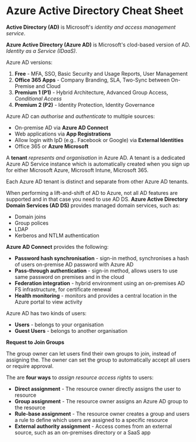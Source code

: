 # Azure Active Directory Cheat Sheet

**Active Directory (AD)** is Microsoft's *identity and access management service*.

**Azure Active Directory (Azure AD)** is Microsoft's clod-based version of AD. *Identity as a Service (IDaaS)*.

Azure AD versions:

1. **Free** - MFA, SSO, Basic Security and Usage Reports, User Management
2. **Office 365 Apps** - Company Branding, SLA, Two-Sync between On-Premise and Cloud
3. **Premium 1 (P1)** - Hybrid Architecture, Advanced Group Access, *Conditional Access* 
4. **Premium 2 (P2)** - Identity Protection, Identity Governance

Azure AD can *authorise* and *authenticate* to multiple sources:

- On-premise AD via **Azure AD Connect**
- Web applications via **App Registrations**
- Allow login with IpD (e.g.. Facebook or Google) via **External Identities**
- Office 365 or **Azure Microsoft**

A **tenant** *represents and organisation* in Azure AD. A tenant is a dedicated Azure AD Service instance which is automatically created when you sign up for either Microsoft Azure, Microsoft Intune, Microsoft 365.

Each Azure AD tenant is distinct and separate from other Azure AD tenants.

When performing a lift-and-shift of AD to Azure, not all AD features are supported and in that case you need to use AD DS.  **Azure Active Directory Domain Services (AD DS)** provides managed domain services, such as:

- Domain joins
- Group polices
- LDAP
- Kerberos and NTLM authentication

**Azure AD Connect** provides the following:

- **Password hash synchronisation** - sign-in method, synchronises a hash of users on-premise AD password with Azure AD
- **Pass-through authentication** - sign-in method, allows users to use same password on premises and in the cloud
- **Federation integration** - hybrid environment using an on-premises AD FS infrastructure, for certificate renewal
- **Health monitoring** - monitors and provides a central location in the Azure portal to view activity

Azure AD has two kinds of users:

- **Users** - belongs to your organisation
- **Guest Users** - belongs to another organisation

**Request to Join Groups**

The group owner can let users find their own groups to join, instead of assigning the.  The owner can set the group to automatically accept all users or require approval.

The are **four ways** to *assign resource access rights* to users:

- **Direct assignment** - The resource owner directly assigns the user to resource
- **Group assignment** -  The resource owner assigns an Azure AD group to the resource
- **Rule-base assignment** - The resource owner creates a group and users a rule to define which users are assigned to a specific resource
- **External authority assignment** - Access comes from an external source, such as an on-premises directory or a SaaS app

